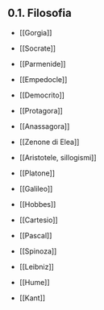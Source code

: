 ## 0.1. Filosofia
- [[Gorgia]]
- [[Socrate]]
- [[Parmenide]]
- [[Empedocle]]
- [[Democrito]]
- [[Protagora]]
- [[Anassagora]]
- [[Zenone di Elea]]
- [[Aristotele, sillogismi]]

- [[Platone]]
- [[Galileo]]
- [[Hobbes]]
- [[Cartesio]]
- [[Pascal]]
- [[Spinoza]]
- [[Leibniz]]

- [[Hume]]
- [[Kant]]